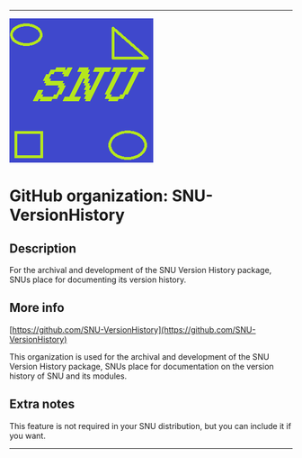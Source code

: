 
***

![SNU_blue_and_gold_legacy_icon.png failed to load. The file may be missing or corrupt. Check the file path for errors first.](/AdditionalInfo/2/SNU-VersionHistory/SNU_blue_and_gold_legacy_icon.png)

# GitHub organization: SNU-VersionHistory

## Description

For the archival and development of the SNU Version History package, SNUs place for documenting its version history.

## More info

[https://github.com/SNU-VersionHistory](https://github.com/SNU-VersionHistory)

This organization is used for the archival and development of the SNU Version History package, SNUs place for documentation on the version history of SNU and its modules.

## Extra notes

This feature is not required in your SNU distribution, but you can include it if you want.

***
